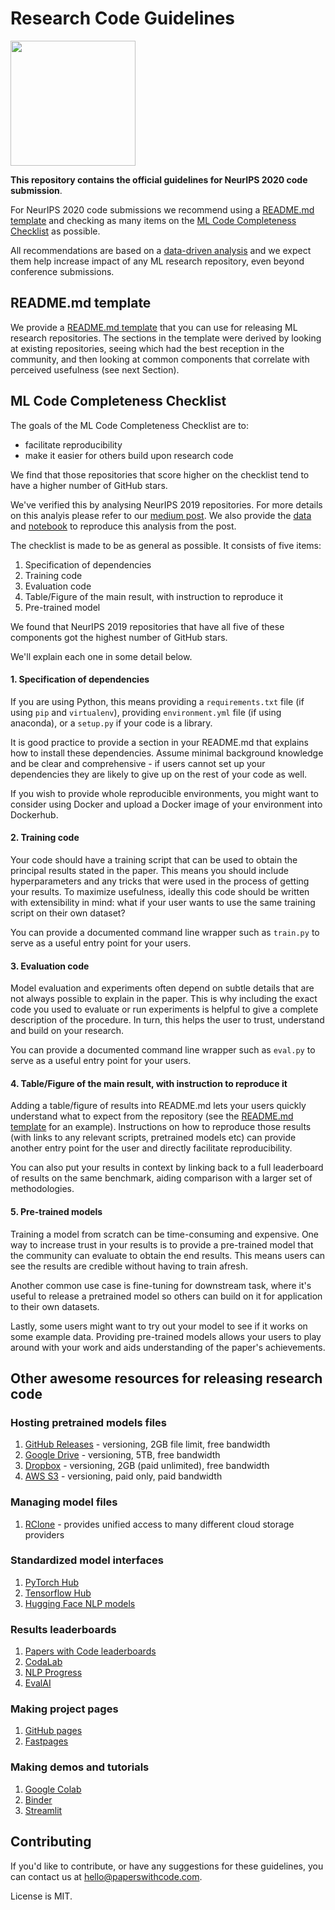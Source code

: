# Research Code Guidelines

<img src="https://upload.wikimedia.org/wikipedia/en/thumb/0/08/Logo_for_Conference_on_Neural_Information_Processing_Systems.svg/1200px-Logo_for_Conference_on_Neural_Information_Processing_Systems.svg.png" width=200>

**This repository contains the official guidelines for NeurIPS 2020 code submission**. 

For NeurIPS 2020 code submissions we recommend using a [README.md template](#readmemd-template) and checking as many items on the [ML Code Completeness Checklist](#ml-code-completeness-checklist) as possible. 

All recommendations are based on a [data-driven analysis](https://medium.com/paperswithcode) and we expect them help increase impact of any ML research repository, even beyond conference submissions. 

## README.md template

We provide a [README.md template](templates/README.md) that you can use for releasing ML research repositories. The sections in the template were derived by looking at existing repositories, seeing which had the best reception in the community, and then looking at common components that correlate with perceived usefulness (see next Section).

## ML Code Completeness Checklist

The goals of the ML Code Completeness Checklist are to:
- facilitate reproducibility
- make it easier for others build upon research code 

We find that those repositories that score higher on the checklist tend to have a higher number of GitHub stars. 

We've verified this by analysing NeurIPS 2019 repositories. For more details on this analyis please refer to our [medium post](https://medium.com/paperswithcode/). We also provide the [data](notebooks/code_checklist-neurips2019.csv) and [notebook](notebooks/code_checklist-analysis.Rmd) to reproduce this analysis from the post. 

The checklist is made to be as general as possible. It consists of five items:

1. Specification of dependencies
2. Training code
3. Evaluation code
4. Table/Figure of the main result, with instruction to reproduce it
5. Pre-trained model

We found that NeurIPS 2019 repositories that have all five of these components got the highest number of GitHub stars. 

We'll explain each one in some detail below. 

#### 1. Specification of dependencies

If you are using Python, this means providing a `requirements.txt` file (if using `pip` and `virtualenv`), providing `environment.yml` file (if using anaconda), or a `setup.py` if your code is a library. 

It is good practice to provide a section in your README.md that explains how to install these dependencies. Assume minimal background knowledge and be clear and comprehensive - if users cannot set up your dependencies they are likely to give up on the rest of your code as well. 

If you wish to provide whole reproducible environments, you might want to consider using Docker and upload a Docker image of your environment into Dockerhub. 

#### 2. Training code

Your code should have a training script that can be used to obtain the principal results stated in the paper. This means you should include hyperparameters and any tricks that were used in the process of getting your results. To maximize usefulness, ideally this code should be written with extensibility in mind: what if your user wants to use the same training script on their own dataset?

You can provide a documented command line wrapper such as `train.py` to serve as a useful entry point for your users. 

#### 3. Evaluation code

Model evaluation and experiments often depend on subtle details that are not always possible to explain in the paper. This is why including the exact code you used to evaluate or run experiments is helpful to give a complete description of the procedure. In turn, this helps the user to trust, understand and build on your research.

You can provide a documented command line wrapper such as `eval.py` to serve as a useful entry point for your users.

#### 4. Table/Figure of the main result, with instruction to reproduce it

Adding a table/figure of results into README.md lets your users quickly understand what to expect from the repository (see the [README.md template](templates/README.md) for an example). Instructions on how to reproduce those results (with links to any relevant scripts, pretrained models etc) can provide another entry point for the user and directly facilitate reproducibility. 

You can also put your results in context by linking back to a full leaderboard of results on the same benchmark, aiding comparison with a larger set of methodologies.

#### 5. Pre-trained models

Training a model from scratch can be time-consuming and expensive. One way to increase trust in your results is to provide a pre-trained model that the community can evaluate to obtain the end results. This means users can see the results are credible without having to train afresh.

Another common use case is fine-tuning for downstream task, where it's useful to release a pretrained model so others can build on it for application to their own datasets.

Lastly, some users might want to try out your model to see if it works on some example data. Providing pre-trained models allows your users to play around with your work and aids understanding of the paper's achievements.

## Other awesome resources for releasing research code

### Hosting pretrained models files

1. [GitHub Releases](https://help.github.com/en/github/administering-a-repository/managing-releases-in-a-repository) - versioning, 2GB file limit, free bandwidth
2. [Google Drive](https://drive.google.com) - versioning, 5TB, free bandwidth
3. [Dropbox](https://dropbox.com) - versioning, 2GB (paid unlimited), free bandwidth
4. [AWS S3](https://aws.amazon.com/s3/) - versioning, paid only, paid bandwidth
 
### Managing model files

1. [RClone](https://rclone.org/) - provides unified access to many different cloud storage providers

### Standardized model interfaces

1. [PyTorch Hub](https://pytorch.org/hub/)
2. [Tensorflow Hub](https://www.tensorflow.org/hub)
3. [Hugging Face NLP models](https://huggingface.co/models)

### Results leaderboards

1. [Papers with Code leaderboards](https://paperswithcode.com/sota)
2. [CodaLab](https://competitions.codalab.org/)
3. [NLP Progress](https://nlpprogress.com/)
4. [EvalAI](https://evalai.cloudcv.org/)

### Making project pages

1. [GitHub pages](https://pages.github.com/)
2. [Fastpages](https://github.com/fastai/fastpages)

### Making demos and tutorials

1. [Google Colab](https://colab.research.google.com/)
2. [Binder](https://mybinder.org/)
3. [Streamlit](https://github.com/streamlit/streamlit)

## Contributing

If you'd like to contribute, or have any suggestions for these guidelines, you can contact us at hello@paperswithcode.com.

License is MIT.
